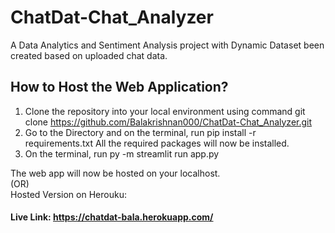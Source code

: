 # ChatDat-Chat_Analyzer
A Data Analytics and Sentiment Analysis project with Dynamic Dataset been created based on uploaded chat data.

## How to Host the Web Application?
1. Clone the repository into your local environment using command git clone https://github.com/Balakrishnan000/ChatDat-Chat_Analyzer.git <br>
2. Go to the Directory and on the terminal, run pip install -r requirements.txt All the required packages will now be installed.<br>
3. On the terminal, run py -m streamlit run app.py <br>

The web app will now be hosted on your localhost.
<br>
(OR)<br>
Hosted Version on Herouku:<br>
#### Live Link: https://chatdat-bala.herokuapp.com/
